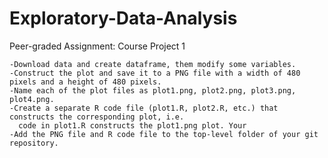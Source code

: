 # Exploratory-Data-Analysis
Peer-graded Assignment: Course Project 1

    -Download data and create dataframe, them modify some variables.
    -Construct the plot and save it to a PNG file with a width of 480 pixels and a height of 480 pixels.
    -Name each of the plot files as plot1.png, plot2.png, plot3.png, plot4.png.
    -Create a separate R code file (plot1.R, plot2.R, etc.) that constructs the corresponding plot, i.e.
      code in plot1.R constructs the plot1.png plot. Your 
    -Add the PNG file and R code file to the top-level folder of your git repository.
